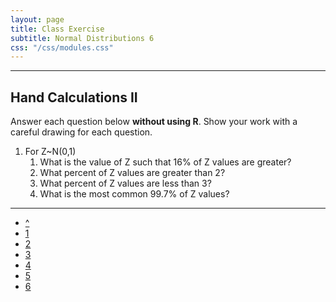 ```yaml
---
layout: page
title: Class Exercise
subtitle: Normal Distributions 6
css: "/css/modules.css"
---
```


----

## Hand Calculations II

Answer each question below **without using R**.  Show your work with a careful drawing for each question.

1. For Z~N(0,1)
    1. What is the value of Z such that 16% of Z values are greater?
    1. What percent of Z values are greater than 2?
    1. What percent of Z values are less than 3?
    1. What is the most common 99.7% of Z values?

----

<div class="text-center">
<ul class="pagination pagination-lg">
  <li><a href="NormalDist.html">^</a></li>
  <li><a href="NormalDist_CE1.html">1</a></li>
  <li><a href="NormalDist_CE2.html">2</a></li>
  <li><a href="NormalDist_CE3.html">3</a></li>
  <li><a href="NormalDist_CE4.html">4</a></li>
  <li><a href="NormalDist_CE5.html">5</a></li>
  <li class="active"><a href="#">6</a></li>
</ul>
